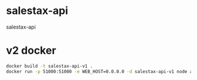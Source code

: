 # salestax-api
salestax-api


# v2 docker

```sh
docker build -t salestax-api-v1 .
docker run -p 51000:51000 -e WEB_HOST=0.0.0.0 -d salestax-api-v1 node app.js
```